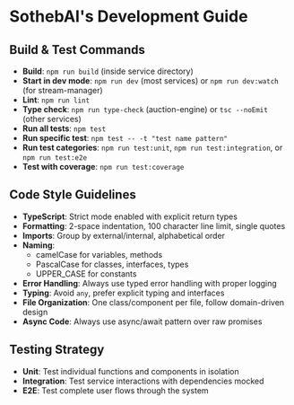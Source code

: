 # SothebAI's Development Guide

## Build & Test Commands
- **Build**: `npm run build` (inside service directory)
- **Start in dev mode**: `npm run dev` (most services) or `npm run dev:watch` (for stream-manager)
- **Lint**: `npm run lint` 
- **Type check**: `npm run type-check` (auction-engine) or `tsc --noEmit` (other services)
- **Run all tests**: `npm test`
- **Run specific test**: `npm test -- -t "test name pattern"`
- **Run test categories**: `npm run test:unit`, `npm run test:integration`, or `npm run test:e2e`
- **Test with coverage**: `npm run test:coverage`

## Code Style Guidelines
- **TypeScript**: Strict mode enabled with explicit return types
- **Formatting**: 2-space indentation, 100 character line limit, single quotes
- **Imports**: Group by external/internal, alphabetical order
- **Naming**: 
  - camelCase for variables, methods
  - PascalCase for classes, interfaces, types
  - UPPER_CASE for constants
- **Error Handling**: Always use typed error handling with proper logging
- **Typing**: Avoid `any`, prefer explicit typing and interfaces
- **File Organization**: One class/component per file, follow domain-driven design
- **Async Code**: Always use async/await pattern over raw promises

## Testing Strategy
- **Unit**: Test individual functions and components in isolation
- **Integration**: Test service interactions with dependencies mocked
- **E2E**: Test complete user flows through the system